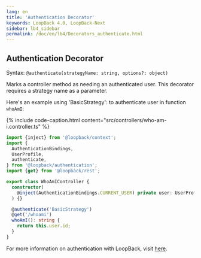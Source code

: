```yaml
---
lang: en
title: 'Authentication Decorator'
keywords: LoopBack 4.0, LoopBack-Next
sidebar: lb4_sidebar
permalink: /doc/en/lb4/Decorators_authenticate.html
---
```


## Authentication Decorator

Syntax: `@authenticate(strategyName: string, options?: object)`

Marks a controller method as needing an authenticated user. This decorator
requires a strategy name as a parameter.

Here's an example using 'BasicStrategy': to authenticate user in function
`whoAmI`:

{% include code-caption.html content="src/controllers/who-am-i.controller.ts" %}

```ts
import {inject} from '@loopback/context';
import {
  AuthenticationBindings,
  UserProfile,
  authenticate,
} from '@loopback/authentication';
import {get} from '@loopback/rest';

export class WhoAmIController {
  constructor(
    @inject(AuthenticationBindings.CURRENT_USER) private user: UserProfile,
  ) {}

  @authenticate('BasicStrategy')
  @get('/whoami')
  whoAmI(): string {
    return this.user.id;
  }
}
```

For more information on authentication with LoopBack, visit
[here](../Loopback-component-authentication.md).
